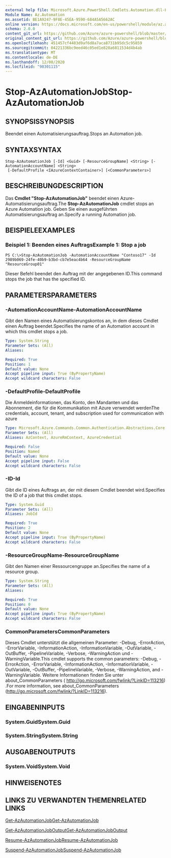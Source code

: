 ```yaml
---
external help file: Microsoft.Azure.PowerShell.Cmdlets.Automation.dll-Help.xml
Module Name: Az.Automation
ms.assetid: BE1A9247-9F8E-45EA-9590-684A5A5662AC
online version: https://docs.microsoft.com/en-us/powershell/module/az.automation/stop-azautomationjob
schema: 2.0.0
content_git_url: https://github.com/Azure/azure-powershell/blob/master/src/Automation/Automation/help/Stop-AzAutomationJob.md
original_content_git_url: https://github.com/Azure/azure-powershell/blob/master/src/Automation/Automation/help/Stop-AzAutomationJob.md
ms.openlocfilehash: 451457cf4483d9af6d8a7aca8731b95dc5c95859
ms.sourcegitcommit: 04221336bc9eed46c05ed1e828a6811534d4b4ab
ms.translationtype: MT
ms.contentlocale: de-DE
ms.lasthandoff: 12/08/2020
ms.locfileid: "98301115"
---
```

# <span data-ttu-id="0ccf2-101">Stop-AzAutomationJob</span><span class="sxs-lookup"><span data-stu-id="0ccf2-101">Stop-AzAutomationJob</span></span>

## <span data-ttu-id="0ccf2-102">SYNOPSIS</span><span class="sxs-lookup"><span data-stu-id="0ccf2-102">SYNOPSIS</span></span>
<span data-ttu-id="0ccf2-103">Beendet einen Automatisierungsauftrag.</span><span class="sxs-lookup"><span data-stu-id="0ccf2-103">Stops an Automation job.</span></span>

## <span data-ttu-id="0ccf2-104">SYNTAX</span><span class="sxs-lookup"><span data-stu-id="0ccf2-104">SYNTAX</span></span>

```
Stop-AzAutomationJob [-Id] <Guid> [-ResourceGroupName] <String> [-AutomationAccountName] <String>
 [-DefaultProfile <IAzureContextContainer>] [<CommonParameters>]
```

## <span data-ttu-id="0ccf2-105">BESCHREIBUNG</span><span class="sxs-lookup"><span data-stu-id="0ccf2-105">DESCRIPTION</span></span>
<span data-ttu-id="0ccf2-106">Das **Cmdlet "Stop-AzAutomationJob"** beendet einen Azure-Automatisierungsauftrag.</span><span class="sxs-lookup"><span data-stu-id="0ccf2-106">The **Stop-AzAutomationJob** cmdlet stops an Azure Automation job.</span></span>
<span data-ttu-id="0ccf2-107">Geben Sie einen ausgeführten Automatisierungsauftrag an.</span><span class="sxs-lookup"><span data-stu-id="0ccf2-107">Specify a running Automation job.</span></span>

## <span data-ttu-id="0ccf2-108">BEISPIELE</span><span class="sxs-lookup"><span data-stu-id="0ccf2-108">EXAMPLES</span></span>

### <span data-ttu-id="0ccf2-109">Beispiel 1: Beenden eines Auftrags</span><span class="sxs-lookup"><span data-stu-id="0ccf2-109">Example 1: Stop a job</span></span>
```
PS C:\>Stop-AzAutomationJob -AutomationAccountName "Contoso17" -Id 2989b069-24fe-40b9-b3bd-cb7e5eac4b64 -ResourceGroupName "ResourceGroup01"
```

<span data-ttu-id="0ccf2-110">Dieser Befehl beendet den Auftrag mit der angegebenen ID.</span><span class="sxs-lookup"><span data-stu-id="0ccf2-110">This command stops the job that has the specified ID.</span></span>

## <span data-ttu-id="0ccf2-111">PARAMETERS</span><span class="sxs-lookup"><span data-stu-id="0ccf2-111">PARAMETERS</span></span>

### <span data-ttu-id="0ccf2-112">-AutomationAccountName</span><span class="sxs-lookup"><span data-stu-id="0ccf2-112">-AutomationAccountName</span></span>
<span data-ttu-id="0ccf2-113">Gibt den Namen eines Automatisierungskontos an, in dem dieses Cmdlet einen Auftrag beendet.</span><span class="sxs-lookup"><span data-stu-id="0ccf2-113">Specifies the name of an Automation account in which this cmdlet stops a job.</span></span>

```yaml
Type: System.String
Parameter Sets: (All)
Aliases:

Required: True
Position: 1
Default value: None
Accept pipeline input: True (ByPropertyName)
Accept wildcard characters: False
```

### <span data-ttu-id="0ccf2-114">-DefaultProfile</span><span class="sxs-lookup"><span data-stu-id="0ccf2-114">-DefaultProfile</span></span>
<span data-ttu-id="0ccf2-115">Die Anmeldeinformationen, das Konto, den Mandanten und das Abonnement, die für die Kommunikation mit Azure verwendet werden</span><span class="sxs-lookup"><span data-stu-id="0ccf2-115">The credentials, account, tenant, and subscription used for communication with azure</span></span>

```yaml
Type: Microsoft.Azure.Commands.Common.Authentication.Abstractions.Core.IAzureContextContainer
Parameter Sets: (All)
Aliases: AzContext, AzureRmContext, AzureCredential

Required: False
Position: Named
Default value: None
Accept pipeline input: False
Accept wildcard characters: False
```

### <span data-ttu-id="0ccf2-116">-ID</span><span class="sxs-lookup"><span data-stu-id="0ccf2-116">-Id</span></span>
<span data-ttu-id="0ccf2-117">Gibt die ID eines Auftrags an, der mit diesem Cmdlet beendet wird.</span><span class="sxs-lookup"><span data-stu-id="0ccf2-117">Specifies the ID of a job that this cmdlet stops.</span></span>

```yaml
Type: System.Guid
Parameter Sets: (All)
Aliases: JobId

Required: True
Position: 2
Default value: None
Accept pipeline input: True (ByPropertyName)
Accept wildcard characters: False
```

### <span data-ttu-id="0ccf2-118">-ResourceGroupName</span><span class="sxs-lookup"><span data-stu-id="0ccf2-118">-ResourceGroupName</span></span>
<span data-ttu-id="0ccf2-119">Gibt den Namen einer Ressourcengruppe an.</span><span class="sxs-lookup"><span data-stu-id="0ccf2-119">Specifies the name of a resource group.</span></span>

```yaml
Type: System.String
Parameter Sets: (All)
Aliases:

Required: True
Position: 0
Default value: None
Accept pipeline input: True (ByPropertyName)
Accept wildcard characters: False
```

### <span data-ttu-id="0ccf2-120">CommonParameters</span><span class="sxs-lookup"><span data-stu-id="0ccf2-120">CommonParameters</span></span>
<span data-ttu-id="0ccf2-121">Dieses Cmdlet unterstützt die allgemeinen Parameter: -Debug, -ErrorAction, -ErrorVariable, -InformationAction, -InformationVariable, -OutVariable, -OutBuffer, -PipelineVariable, -Verbose, -WarningAction und -WarningVariable.</span><span class="sxs-lookup"><span data-stu-id="0ccf2-121">This cmdlet supports the common parameters: -Debug, -ErrorAction, -ErrorVariable, -InformationAction, -InformationVariable, -OutVariable, -OutBuffer, -PipelineVariable, -Verbose, -WarningAction, and -WarningVariable.</span></span> <span data-ttu-id="0ccf2-122">Weitere Informationen finden Sie unter about_CommonParameters ( http://go.microsoft.com/fwlink/?LinkID=113216) .</span><span class="sxs-lookup"><span data-stu-id="0ccf2-122">For more information, see about_CommonParameters (http://go.microsoft.com/fwlink/?LinkID=113216).</span></span>

## <span data-ttu-id="0ccf2-123">EINGABEN</span><span class="sxs-lookup"><span data-stu-id="0ccf2-123">INPUTS</span></span>

### <span data-ttu-id="0ccf2-124">System.Guid</span><span class="sxs-lookup"><span data-stu-id="0ccf2-124">System.Guid</span></span>

### <span data-ttu-id="0ccf2-125">System.String</span><span class="sxs-lookup"><span data-stu-id="0ccf2-125">System.String</span></span>

## <span data-ttu-id="0ccf2-126">AUSGABEN</span><span class="sxs-lookup"><span data-stu-id="0ccf2-126">OUTPUTS</span></span>

### <span data-ttu-id="0ccf2-127">System.Void</span><span class="sxs-lookup"><span data-stu-id="0ccf2-127">System.Void</span></span>

## <span data-ttu-id="0ccf2-128">HINWEISE</span><span class="sxs-lookup"><span data-stu-id="0ccf2-128">NOTES</span></span>

## <span data-ttu-id="0ccf2-129">LINKS ZU VERWANDTEN THEMEN</span><span class="sxs-lookup"><span data-stu-id="0ccf2-129">RELATED LINKS</span></span>

[<span data-ttu-id="0ccf2-130">Get-AzAutomationJob</span><span class="sxs-lookup"><span data-stu-id="0ccf2-130">Get-AzAutomationJob</span></span>](./Get-AzAutomationJob.md)

[<span data-ttu-id="0ccf2-131">Get-AzAutomationJobOutput</span><span class="sxs-lookup"><span data-stu-id="0ccf2-131">Get-AzAutomationJobOutput</span></span>](./Get-AzAutomationJobOutput.md)

[<span data-ttu-id="0ccf2-132">Resume-AzAutomationJob</span><span class="sxs-lookup"><span data-stu-id="0ccf2-132">Resume-AzAutomationJob</span></span>](./Resume-AzAutomationJob.md)

[<span data-ttu-id="0ccf2-133">Suspend-AzAutomationJob</span><span class="sxs-lookup"><span data-stu-id="0ccf2-133">Suspend-AzAutomationJob</span></span>](./Suspend-AzAutomationJob.md)


